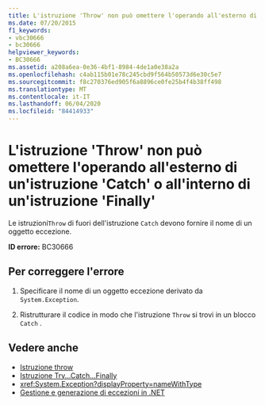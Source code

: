 ```yaml
---
title: L'istruzione 'Throw' non può omettere l'operando all'esterno di un'istruzione 'Catch' o all'interno di un'istruzione 'Finally'
ms.date: 07/20/2015
f1_keywords:
- vbc30666
- bc30666
helpviewer_keywords:
- BC30666
ms.assetid: a208a6ea-0e36-4bf1-8984-4de1a0e38a2a
ms.openlocfilehash: c4ab115b01e78c245cbd9f564b50573d6e30c5e7
ms.sourcegitcommit: f8c270376ed905f6a8896ce0fe25b4f4b38ff498
ms.translationtype: MT
ms.contentlocale: it-IT
ms.lasthandoff: 06/04/2020
ms.locfileid: "84414933"
---
```

# <a name="throw-statement-cannot-omit-operand-outside-a-catch-statement-or-inside-a-finally-statement"></a>L'istruzione 'Throw' non può omettere l'operando all'esterno di un'istruzione 'Catch' o all'interno di un'istruzione 'Finally'
Le istruzioni`Throw` di fuori dell'istruzione `Catch` devono fornire il nome di un oggetto eccezione.  
  
 **ID errore:** BC30666  
  
## <a name="to-correct-this-error"></a>Per correggere l'errore  
  
1. Specificare il nome di un oggetto eccezione derivato da `System.Exception`.  
  
2. Ristrutturare il codice in modo che l'istruzione `Throw` si trovi in un blocco `Catch` .  
  
## <a name="see-also"></a>Vedere anche

- [Istruzione throw](../language-reference/statements/throw-statement.md)
- [Istruzione Try...Catch...Finally](../language-reference/statements/try-catch-finally-statement.md)
- <xref:System.Exception?displayProperty=nameWithType>
- [Gestione e generazione di eccezioni in .NET](../../standard/exceptions/index.md)
